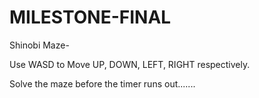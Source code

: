 # MILESTONE-FINAL


 Shinobi Maze-

 Use WASD to Move UP, DOWN, LEFT, RIGHT respectively. 

 Solve the maze before the timer runs out.......

